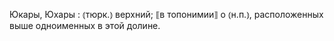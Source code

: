 ---
---

Юкары, Юхары
: ⦅тюрк.⦆ верхний; ⟦в топонимии⟧ о ⦅н.п.⦆, расположенных выше одноименных в этой долине.
